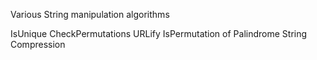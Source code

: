 Various String manipulation algorithms

IsUnique
CheckPermutations
URLify
IsPermutation of Palindrome
String Compression